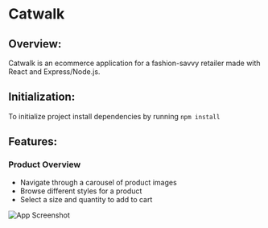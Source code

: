 # Catwalk

## Overview:
Catwalk is an ecommerce application for a fashion-savvy retailer made with React and Express/Node.js. 

## Initialization:
To initialize project install dependencies by running `npm install `

## Features:
### Product Overview
- Navigate through a carousel of product images
- Browse different styles for a product
- Select a size and quantity to add to cart

![App Screenshot](https://github.com/khristian-lopez/readme-gifs/blob/main/Catwalk/overview.gif)
